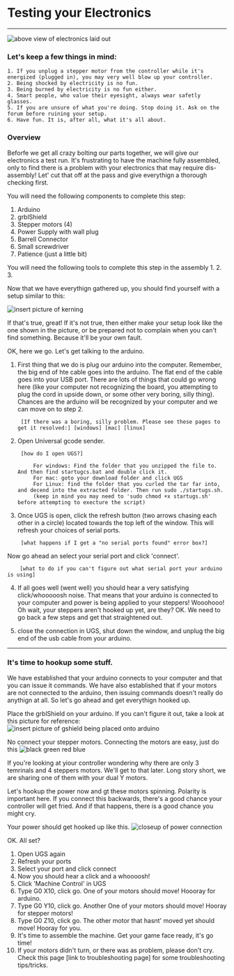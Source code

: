 # Testing your Electronics
***
![above view of electronics laid out](http://farm8.staticflickr.com/7412/10562956356_d77d032013_z_d.jpg)

### Let's keep a few things in mind:
	1. If you unplug a stepper motor from the controller while it's energized (plugged in), you may very well blow up your controller. 
	2. Being shocked by electricity is no fun.
	3. Being burned by electricity is no fun either.
	4. Smart people, who value their eyesight, always wear safetly glasses.
	5. If you are unsure of what you're doing. Stop doing it. Ask on the forum before ruining your setup.
	6. Have fun. It is, after all, what it's all about. 


### Overview
Beforfe we get all crazy bolting our parts together, we will give our electronics a test run. It's frustrating to have the machine fully assembled, only to find there is a problem with your electronics that may require dis-assembly! Let' cut that off at the pass and give everythign a thorough checking first.

You will need the following components to complete this step:
1. Arduino
2. grblShield
3. Stepper motors (4)
4. Power Supply with wall plug
5. Barrell Connector
6. Small screwdriver
7. Patience (just a little bit)

You will need the following tools to complete this step in the assembly
	1. 
	2. 
	3. 

Now that we have everythign gathered up, you should find yourself with a setup similar to this:

![insert picture of kerning]()

If that's true, great! If it's not true, then either make your setup look like the one shown in the picture, or be prepared not to complain when you can't find something. Because it'll be your own fault.

OK, here we go. Let's get talking to the arduino.

1. First thing that we do is plug our arduino into the computer. Remember, the big end of hte cable goes into the arduino. The flat end of the cable goes into your USB port. There are lots of things that could go wrong here (like your computer not recognizing the board, you attempting to plug the cord in upside down, or some other very boring, silly thing). Chances are the arduino will be recognized by your computer and we can move on to step 2. 

		[If there was a boring, silly problem. Please see these pages to get it resolved:] [windows] [mac] [linux]

2. Open Universal gcode sender.

		[how do I open UGS?]

			For windows: Find the folder that you unzipped the file to. And then find startugcs.bat and double click it.
			For mac: goto your download folder and click UGS
			For Linux: find the folder that you curled the tar far into, and decend into the extracted folder. Then run sudo ./startugs.sh.
			(keep in mind you may need to 'sudo chmod +x startugs.sh' before attempting to execture the script)




3. Once UGS is open, click the refresh button (two arrows chasing each other in a circle) located towards the top left of the window. This will refresh your choices of serial ports.

		[what happens if I get a "no serial ports found" error box?]

Now go ahead an select your serial port and click 'connect'.

		[what to do if you can't figure out what serial port your arduino is using]

4. If all goes well (went well) you should hear a very satisfying click/whooooosh noise. That means that your arduino is connected to your computer and power is being applied to your steppers! Wooohooo! Oh wait, your steppers aren't hooked up yet, are they? OK. We need to go back a few steps and get that straightened out. 

5. close the connection in UGS, shut down the window, and unplug the big end of the usb cable from your arduino.
***

### It's time to hookup some stuff. 

We have established that your arduino connects to your computer and that you can issue it commands. We have also established that if your motors are not connected to the arduino, then issuing commands doesn't really do anythign at all. So let's go ahead and get everythign hooked up. 

Place the grblShield on your arduino. If you can't figure it out, take a look at this picture for reference:
	![insert picture of gshield being placed onto arduino](picture.jpg)

No connect your stepper motors. Connecting the motors are easy, just do this
	![black green red blue]()

If you're looking at yiour controller wondering why there are only 3 temrinals and 4 steppers motors. We'll get to that later. Long story short, we are sharing one of them with your dual Y motors.

Let's hookup the power now and gt these motors spinning. Polarity is important here. If you connect this backwards, there's a good chance your controller will get fried. And if that happens, there is a good chance you might cry. 

Your power should get hooked up like this.
	![closeup of power connection]()

OK. All set? 

1. Open UGS again
2. Refresh your ports
3. Select your port and click connect
4. Now you should hear a click and a whoooosh!
5. Click 'Machine Control' in UGS
6. Type G0 X10, click go. One of your motors should move! Hoooray for arduino.
7. Type G0 Y10, click go. Another One of your motors should move! Hooray for stepper motors!
8. Type G0 Z10, click go. The other motor that hasnt' moved yet should move! Hooray for you.
9. It's time to assemble the machine. Get your game face ready, it's go time!
10. If  your motors didn't turn, or there was as problem, please don't cry. Check this page [link to troubleshooting page] for some troubleshooting tips/tricks.